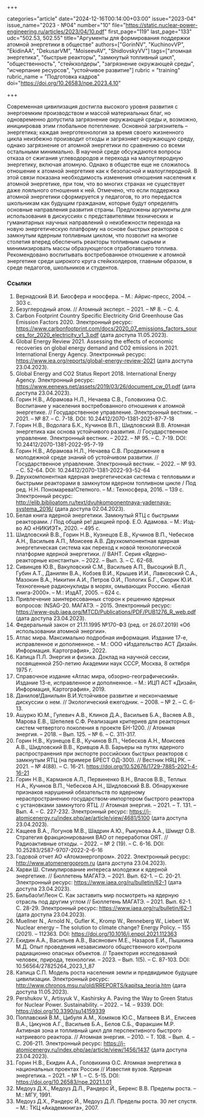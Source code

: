 +++

categories="article"
date="2024-12-16T00:14:00+03:00"
issue="2023-04"
issue_name="2023 - №04"
number="10"
file="https://static.nuclear-power-engineering.ru/articles/2023/04/10.pdf"
first_page="119"
last_page="133"
udc="502.53, 502.55"
title="Аргументы для формирования поддержки атомной энергетики в обществе"
authors=["GorinNV", "KuchinovVP", "EkidinAA", "DekusarVM", "MoiseevAV", "ShidlovskyVV"]
tags=["атомная энергетика", "быстрые реакторы", "замкнутый топливный цикл", "общественность", "стейкхолдеры", "загрязнение окружающей среды", "исчерпание ресурсов", "устойчивое развитие"]
rubric = "training"
rubric_name = "Подготовка кадров"
doi="https://doi.org/10.26583/npe.2023.4.10"

+++

Современная цивилизация достигла высокого уровня развития с энергоемким производством и массой материальных благ, но одновременно допустила загрязнение окружающей среды и, возможно, инициировав этим глобальное потепление. Основной загрязнитель – энергетика; каждая энерготехнология за время своего жизненного цикла неизбежно производит отходы и загрязняет окружающую среду, однако загрязнение от атомной энергетики по сравнению со всеми остальными минимально. В научной среде обсуждаются вопросы отказа от сжигания углеводородов и перехода на малоуглеродную энергетику, включая атомную. Однако в обществе еще не сложилось отношение к атомной энергетике как к безопасной и малоуглеродной. В этой связи показана необходимость изменения отношения населения к атомной энергетике, при том, что во многих странах не существует даже лояльного отношения к ней. Отмечено, что если поддержка атомной энергетики сформируется у педагогов, то это передастся школьникам как будущим гражданам, которые будут определять основные направления развития страны. Предложены аргументы для использования в дискуссиях с представителями технических и гуманитарных научных направлений о неизбежности перехода на новую энергетическую платформу на основе быстрых реакторов с замкнутым ядерным топливным циклом, что позволит на многие столетия вперед обеспечить реакторы топливным сырьем и минимизировать массы образующегося отработавшего топлива. Рекомендовано воспитывать востребованное отношение к атомной энергетике среди широкого круга стейкхолдеров, главным образом, в среде педагогов, школьников и студентов.

### Ссылки

1. Вернадский В.И. Биосфера и ноосфера. – М.: Айрис-пресс, 2004. – 303 с.
2. Безуглеродный атом. // Атомный эксперт. – 2021. – № 8. – С. 4.
3. Carbon Footprint Country Specific Eleсtricity Grid Greenhouse Gas Emission Factors 2020.  Электронный ресурс: https://www.carbonfootprint.com/docs/2020_07_emissions_factors_sources_for_2020_electricity_v1_3.pdf (дата доступа 11.05.2023).
4. Global Energy Review 2021. Assessing the effects of economic recoveries on global energy demand and CO2 emissions in 2021. International Energy Agency. Электронный ресурс: https://www.iea.org/reports/global-energy-review-2021 (дата доступа 23.04.2023).
5. Global Energy and CO2 Status Report 2018. International Energy Agency. Электронный ресурс: https://www.eenews.net/assets/2019/03/26/document_cw_01.pdf (дата доступа 23.04.2023).
6. Горин Н.В., Абрамова Н.Л., Нечаева С.В., Головихина О.С. Воспитание у населения востребованного отношения к атомной энергетике. // Государственное управление. Электронный вестник. – 2021. – № 87. – С. 7-18. DOI: 10.24412/2070-1381-2021-87-7-18
7. Горин Н.В., Водолага Б.К., Кучинов В.П., Шидловский В.В. Атомная энергетика как основа устойчивого развития. // Государственное управление. Электронный вестник. – 2022. – № 95. – С. 7-19. DOI: 10.24412/2070-1381-2022-95-7-19
8. Горин Н.В., Абрамова Н.Л., Нечаева С.В. Продвижение в молодежной среде знаний об устойчивом развитии. // Государственное управление. Электронный вестник. – 2022. – № 93. – С. 52-64. DOI: 10.24412/2070-1381-2022-93-52-64
9. Двухкомпонентная ядерная энергетическая система с тепловыми и быстрыми реакторами в замкнутом ядерном топливном цикле / Под ред. Н.Н. Пономарева!Степного. – М.: Техносфера, 2016. – 139 с. Электронный ресурс: http://elib.biblioatom.ru/text/dvuhkomponentnaya-yadernaya-systema_2016/ (дата доступа 02.04.2023).
10. Белая книга ядерной энергетики. Замкнутый ЯТЦ с быстрыми реакторами. / Под общей ре! дакцией проф. Е.О. Адамова. – М.: Изд-во АО «НИКИЭТ», 2020. – 495 с.
11. Шидловский В.В., Горин Н.В., Кузнецов Е.В., Кучинов В.П., Чебесков А.Н., Васильев А.П., Моисеев А.В. Двухкомпонентная ядерная энергетическая система как переход к новой технологической платформе ядерной энергетики. // ВАНТ. Серия «Ядерно-реакторные константы». – 2022. – Вып. 3. – С. 62-68.
12. Сивинцев Ю.В., Вакуловский С.М., Васильев А.П., Высоцкий В.Л., Губин А.Т., Данилян В.А., Кобзев В.И., Крышев И.И., Лавковский С.А., Мазокин В.А., Никитин А.И., Петров О.И., Пологих Б.Г., Скорик Ю.И. Техногенные радионуклиды в морях, омывающих Россию. «Белая книга-2000». – М.: ИздАТ, 2005. – 624 с.
13. Привлечение заинтересованных сторон к решению ядерных вопросов: INSAG-20. МАГАТЭ. – 2015. Электронный ресурс: https://www-pub.iaea.org/MTCD/Publications/PDF/PUB1276_R_web.pdf (дата доступа 23.04.2023).
14. Федеральный закон от 21.11.1995 №170-ФЗ (ред. от 26.07.2019) «Об использовании атомной энергии».
15. Атлас мира. Максимально подробная информация. Издание 17-е, исправленное и дополненное. – М.: ООО «Издательство АСТ Дизайн. Информация. Картография», 2022.
16. Капица П.Л. Энергия и физика. Доклад на научной сессии, посвященной 250-летию Академии наук СССР, Москва, 8 октября 1975 г.
17. Справочное издание «Атлас мира, обзорно-географический». Издание 13-е, исправленное и дополненное. – М.: ИЦП АСТ «Дизайн, Информация, Картография», 2019.
18. Данилов!Данильян В.И.Устойчивое развитие и нескончаемые дискуссии о нем. // Экологический ежегодник. – 2008. – № 2. – С. 6-13.
19. Ашурко Ю.М., Гулевич А.В., Клинов Д.А., Васильев Б.А., Васяев А.В., Марова Е.В., Шепелев С.Ф. Реализация критериев для реакторных систем четвертого поколения в проекте БН-1200. // Атомная энергия. – 2018. – Вып. 125. – № 6. – С. 311-317.
20. Горин Н.В., Кузнецов Е.В., Кучинов В.П., Чебесков А.Н., Моисеев А.В., Шидловский В.В., Кривцов А.В. Барьеры на путях ядерного распространения при экспорте российских быстрых реакторов с замкнутым ЯТЦ (на примере БРЕСТ ОД-300). // Вестник НЯЦ РК. – 2021. – № 4(88). – С. 16-21. https://doi.org/10.52676/1729-7885-2021-4-16-21
21. Горин Н.В., Карманов А.Л., Первиненко В.Н., Власов В.В., Теплых Н.А., Кучинов В.П., Чебесков А.Н., Шидловский В.В. Обнаружение признаков нарушений обязательств по ядерному нераспространению государством-импортером быстрого реактора с установками замкнутого ЯТЦ. // Атомная энергия. – 2021. – Т. 131. – Вып. 4. – С. 227-232. Электронный ресурс: https://j-atomicenergy.ru/index.php/ae/article/view/4681/5100 (дата доступа 23.04.2023).
22. Кащеев В.А., Логунов М.В., Шадрин А.Ю., Рыкунова А.А., Шмидт О.В. Стратегия фракционирования ВАО от переработки ОЯТ. // Радиоактивные отходы. – 2022. – № 2 (19). – С. 6-16. DOI: 10.25283/2587-9707-2022-2-6-16
23. Годовой отчет АО «Атомэнергопром». 2022. Электронный ресурс: http://www.atomenergoprom.ru (дата доступа 23.04.2023).
24. Харви Ш. Стимулирование интереса молодежи к ядерной энергетике. // Бюллетень МАГАТЭ. – 2021. Вып. 62-1. – С. 20-21. Электронный ресурс: https://www.iaea.org/ru/bulletin/62-1 (дата доступа 23.04.2023).
25. Бильбао!и!Леон С. Как заставить мир посмотреть на ядерную отрасль под другим углом // Бюллетень МАГАТЭ. – 2021. Вып. 62-1. С. 28-29. Электронный ресурс: https://www.iaea.org/ru/bulletin/62-1 (дата доступа 23.04.2023).
26. Muellner N., Arnold N., Gufler K., Kromp W., Renneberg W., Liebert W. Nuclear energy – The solution to climate change? Energy Policy. – 155 (2021). – 112363. DOI: https://doi.org/10.1016/j.enpol.2021.112363
27. Екидин А.А., Васильев А.В., Васянович М.Е., Назаров Е.И., Пышкина М.Д. Опыт проведения независимого общественного контроля радиационно опасных объектов. // Траектория исследований человек, природа, технологии. – 2023. – Вып. 1(5). – С. 87-103. DOI: 10.56564/27825264_2023_1_87
28. Капица С.П. Модель роста населения земли и предвидимое будущее цивилизации. Электронный ресурс: http://www.chronos.msu.ru/old/RREPORTS/kapitsa_teoria.htm (дата доступа 11.05.2023).
29. Pershukov V., Artisyuk V., Kashirsky A. Paving the Way to Green Status for Nuclear Power. Sustainability. – 2022. – 14. – 9339. DOI: https://doi.org/10.3390/su14159339
30. Поплавский В.М., Цибуля А.М., Хомяков Ю.С., Матвеев В.И., Елисеев В.А., Цикунов А.Г., Васильев Б.А., Белов С.Б., Фаракшин М.Р. Активная зона и топливный цикл для перспективного быстрого натриевого реактора. // Атомная энергия. – 2010. – Т. 108. – Вып. 4. – С. 206-211. Электронный ресурс: https://j-atomicenergy.ru/index.php/ae/article/view/1456/1437 (дата доступа 23.04.2023).
31. Горин Н.В., Екидин А.А., Головихина О.С. Атомная энергетика в национальных проектах России // Известия вузов. Ядерная энергетика. – 2021. – № 1. – С. 5-15. DOI: https://doi.org/10.26583/npe.2021.1.01
32. Медоуз Д.Х., Медоуз Д.Л., Рандерс Й., Беренс В.В. Пределы роста. – М.: МГУ, 1991.
33. Медоуз Д.Х., Рандерс Й., Медоуз Д.Л. Пределы роста. 30 лет спустя. – М.: ТКЦ «Академкнига», 2007.